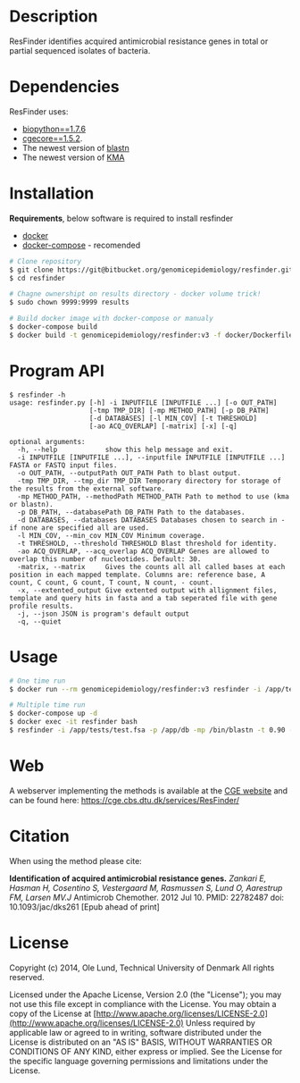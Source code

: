 # Description

ResFinder identifies acquired antimicrobial resistance genes in total or partial sequenced isolates of bacteria.

# Dependencies
ResFinder uses:  

* [biopython==1.7.6](https://pypi.org/project/biopython/)
* [cgecore==1.5.2](https://pypi.org/project/cgecore/).
* The newest version of [blastn](ftp://ftp.ncbi.nlm.nih.gov/blast/executables/blast+/LATEST/)
* The newest version of [KMA](https://bitbucket.org/genomicepidemiology/kma/src/master/)

# Installation

**Requirements**, below software is required to install resfinder

* [docker](https://docs.docker.com/install/)
* [docker-compose](https://docs.docker.com/compose/install/) - recomended

```bash
# Clone repository
$ git clone https://git@bitbucket.org/genomicepidemiology/resfinder.git --recursive
$ cd resfinder

# Chagne ownershipt on results directory - docker volume trick!
$ sudo chown 9999:9999 results

# Build docker image with docker-compose or manualy
$ docker-compose build
$ docker build -t genomicepidemiology/resfinder:v3 -f docker/Dockerfile .
```

# Program API

```
$ resfinder -h
usage: resfinder.py [-h] -i INPUTFILE [INPUTFILE ...] [-o OUT_PATH]
                    [-tmp TMP_DIR] [-mp METHOD_PATH] [-p DB_PATH]
                    [-d DATABASES] [-l MIN_COV] [-t THRESHOLD]
                    [-ao ACQ_OVERLAP] [-matrix] [-x] [-q]

optional arguments:
  -h, --help            show this help message and exit.
  -i INPUTFILE [INPUTFILE ...], --inputfile INPUTFILE [INPUTFILE ...] FASTA or FASTQ input files.
  -o OUT_PATH, --outputPath OUT_PATH Path to blast output.
  -tmp TMP_DIR, --tmp_dir TMP_DIR Temporary directory for storage of the results from the external software.
  -mp METHOD_PATH, --methodPath METHOD_PATH Path to method to use (kma or blastn).
  -p DB_PATH, --databasePath DB_PATH Path to the databases.
  -d DATABASES, --databases DATABASES Databases chosen to search in - if none are specified all are used.
  -l MIN_COV, --min_cov MIN_COV Minimum coverage.
  -t THRESHOLD, --threshold THRESHOLD Blast threshold for identity.
  -ao ACQ_OVERLAP, --acq_overlap ACQ_OVERLAP Genes are allowed to overlap this number of nucleotides. Default: 30.
  -matrix, --matrix     Gives the counts all all called bases at each position in each mapped template. Columns are: reference base, A count, C count, G count, T count, N count, - count.
  -x, --extented_output Give extented output with allignment files, template and query hits in fasta and a tab seperated file with gene profile results.
  -j, --json JSON is program's default output
  -q, --quiet
```

# Usage

```bash
# One time run
$ docker run --rm genomicepidemiology/resfinder:v3 resfinder -i /app/tests/test.fsa -mp /bin/blastn -t 0.90 -l 0.60 -p /app/db -o /app/results -d aminoglycoside,beta-lactam

# Multiple time run
$ docker-compose up -d
$ docker exec -it resfinder bash
$ resfinder -i /app/tests/test.fsa -p /app/db -mp /bin/blastn -t 0.90 -l 0.60 -o /app/results -x
```

# Web

A webserver implementing the methods is available at the [CGE website](http://www.genomicepidemiology.org/) and can be found here: https://cge.cbs.dtu.dk/services/ResFinder/

# Citation

When using the method please cite:

**Identification of acquired antimicrobial resistance genes.**
*Zankari E, Hasman H, Cosentino S, Vestergaard M, Rasmussen S, Lund O, Aarestrup FM, Larsen MV.J*
Antimicrob Chemother. 2012 Jul 10.
PMID: 22782487 doi: 10.1093/jac/dks261
[Epub ahead of print]

# License

Copyright (c) 2014, Ole Lund, Technical University of Denmark All rights reserved.

Licensed under the Apache License, Version 2.0 (the "License"); you may not use this file except in compliance with the License. You may obtain a copy of the License at [http://www.apache.org/licenses/LICENSE-2.0](http://www.apache.org/licenses/LICENSE-2.0) Unless required by applicable law or agreed to in writing, software distributed under the License is distributed on an "AS IS" BASIS, WITHOUT WARRANTIES OR CONDITIONS OF ANY KIND, either express or implied. See the License for the specific language governing permissions and limitations under the License.
